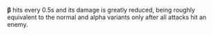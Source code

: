 **β** hits every 0.5s and its damage is greatly reduced, being roughly equivalent to the normal and alpha variants only after all attacks hit an enemy.